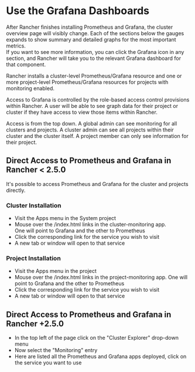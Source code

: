 # Use the Grafana Dashboards

After Rancher finishes installing Prometheus and Grafana, the cluster overview page will visibly change. Each of the sections below the gauges expands to show summary and detailed graphs for the most important metrics.  
If you want to see more information, you can click the Grafana icon in any section, and Rancher will take you to the relevant Grafana dashboard for that component.

Rancher installs a cluster-level Prometheus/Grafana resource and one or more project-level Prometheus/Grafana resources for projects with monitoring enabled.

Access to Grafana is controlled by the role-based access control provisions within Rancher. A user will be able to see graph data for their project or cluster if they have access to view those items within Rancher.

Access is from the top down. A global admin can see monitoring for all clusters and projects. A cluster admin can see all projects within their cluster and the cluster itself. A project member can only see information for their project.

## Direct Access to Prometheus and Grafana in Rancher < 2.5.0
It's possible to access Prometheus and Grafana for the cluster and
projects directly.

### Cluster Installation
- Visit the Apps menu in the System project
- Mouse over the /index.html links in the cluster-monitoring app.  
One will point to Grafana and the other to Prometheus
- Click the corresponding link for the service you wish to visit
- A new tab or window will open to that service

### Project Installation
- Visit the Apps menu in the project
- Mouse over the /index.html links in the project-monitoring app.
One will point to Grafana and the other to Prometheus
- Click the corresponding link for the service you wish to visit
- A new tab or window will open to that service

## Direct Access to Prometheus and Grafana in Rancher +2.5.0
- In the top left of the page click on the "Cluster Explorer" drop-down menu
- Now select the "Monitoring" entry
- Here are listed all the Prometheus and Grafana apps deployed, click on the service you want to use
